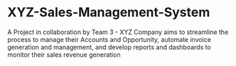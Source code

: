 # XYZ-Sales-Management-System
A Project in collaboration by Team 3 - XYZ Company aims to streamline the process to manage their Accounts and Opportunity, automate invoice generation and management, and develop reports and dashboards to monitor their sales revenue generation
